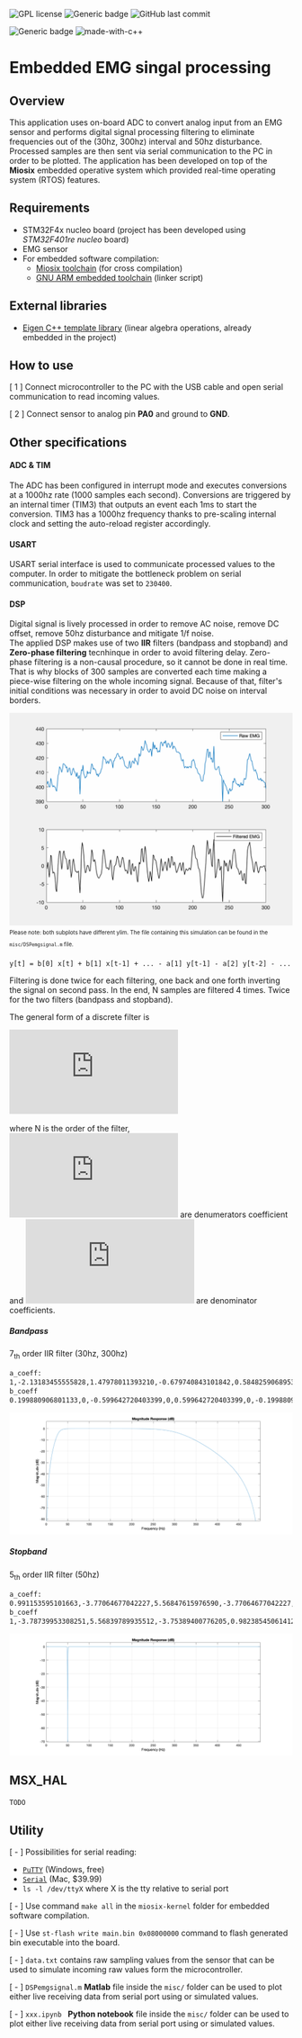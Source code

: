 ![GPL license](https://img.shields.io/badge/license-GPL-blue.svg)
![Generic badge](https://img.shields.io/badge/build-pass-green.svg)
![GitHub last commit](https://img.shields.io/github/last-commit/sorre97/STM32-EMGsensor)

![Generic badge](https://img.shields.io/badge/RTOS-miosix-orange.svg)
![made-with-c++](https://img.shields.io/badge/Made%20with-C/C++-1f425f.svg)

# Embedded EMG singal processing

## Overview
This application uses on-board ADC to convert analog input from an EMG sensor and performs digital signal processing filtering to eliminate frequencies out of the (30hz, 300hz) interval and 50hz disturbance. Processed samples are then sent via serial communication to the PC in order to be plotted. The application has been developed on top of the __Miosix__ embedded operative system which provided real-time operating system (RTOS) features.

## Requirements
- STM32F4x nucleo board (project has been developed using _STM32F401re nucleo_ board)
- EMG sensor
- For embedded software compilation:
  - [Miosix toolchain](https://miosix.org/wiki/index.php?title=Miosix_Toolchain) (for cross compilation)
  - [GNU ARM embedded toolchain](https://developer.arm.com/tools-and-software/open-source-software/developer-tools/gnu-toolchain/gnu-rm/downloads) (linker script)

## External libraries
- [Eigen C++ template library](https://eigen.tuxfamily.org/index.php?title=Main_Page) (linear algebra operations, already embedded in the project)

## How to use
[ 1 ] Connect microcontroller to the PC with the USB cable and open serial communication to read incoming values.

[ 2 ] Connect sensor to analog pin __PA0__ and ground to __GND__.

## Other specifications

#### ADC & TIM
The ADC has been configured in interrupt mode and executes conversions at a 1000hz rate (1000 samples each second). Conversions are triggered by an internal timer (TIM3) that outputs an event each 1ms to start the conversion. TIM3 has a 1000hz frequency thanks to pre-scaling internal clock and setting the auto-reload register accordingly.

#### USART
USART serial interface is used to communicate processed values to the computer. In order to mitigate the bottleneck problem on serial communication, `boudrate` was set to `230400`.

#### DSP
Digital signal is lively processed in order to remove AC noise, remove DC offset, remove 50hz disturbance and mitigate 1/f noise.<br>
The applied DSP makes use of two __IIR__ filters (bandpass and stopband) and __Zero-phase filtering__ tecnhinque in order to avoid filtering delay. Zero-phase filtering is a non-causal procedure, so it cannot be done in real time. That is why blocks of 300 samples are converted each time making a piece-wise filtering on the whole incoming signal. Because of that, filter's initial conditions was necessary in order to avoid DC noise on interval borders. 

![til](./misc/EMGcomparison.gif)<br>
<sub><sup>Please note: both subplots have different ylim. The file containing this simulation can be found in the `misc/DSPemgsignal.m` file.</sub></sup>

	y[t] = b[0] x[t] + b[1] x[t-1] + ... - a[1] y[t-1] - a[2] y[t-2] - ...
Filtering is done twice for each filtering, one back and one forth inverting the signal on second pass. In the end, N samples are filtered 4 times. Twice for the two filters (bandpass and stopband).

The general form of a discrete filter is

![equation](https://latex.codecogs.com/svg.latex?%7B%5Ccolor%7BDarkOrange%7D%20H%28z%29%20%3D%20%5Cfrac%7BY%28z%29%7D%7BX%28z%29%7D%20%3D%20%5Cfrac%7B%5Csum_%7Bi%20%3D%200%7D%5E%7BN%7D%20b_i%20%5Ccdot%20z%5E%7B-1%7D%7D%7B1%20-%20%5Csum_%7Bi%20%3D%201%7D%5E%7BN%7D%20a_i%20%5Ccdot%20z%5E%7B-1%7D%7D%7D)

where N is the order of the filter, ![equation](https://latex.codecogs.com/gif.latex?%7B%5Ccolor%7BDarkOrange%7D%20a_%7Bi%7D%7D) are denumerators coefficient and ![equation](https://latex.codecogs.com/gif.latex?%7B%5Ccolor%7BDarkOrange%7D%20b_%7Bi%7D%7D) are denominator coefficients.

##### Bandpass
7<sub>th</sub> order IIR filter (30hz, 300hz)
	
    a_coeff: 1,-2.13183455555828,1.47978011393210,-0.679740843101842,0.584825906895303,-0.218461835750097,-0.0211926261278646
    b_coeff 0.199880906801133,0,-0.599642720403399,0,0.599642720403399,0,-0.199880906801133

![til](./misc/bandpass.png)<br>

##### Stopband
5<sub>th</sub> order IIR filter (50hz)
	
    a_coeff: 0.991153595101663,-3.77064677042227,5.56847615976590,-3.77064677042227,0.991153595101663
    b_coeff 1,-3.78739953308251,5.56839789935512,-3.75389400776205,0.982385450614124

![til](./misc/stopband.png)<br>

## MSX_HAL
`TODO`

## Utility
[ - ] Possibilities for serial reading:
- [`PuTTY`](https://putty.org) (Windows, free) 
- [`Serial`](https://www.decisivetactics.com/products/serial/) (Mac, $39.99)
- `ls -l /dev/ttyX` where X is the tty relative to serial port

[ - ] Use command `make all` in the `miosix-kernel` folder for embedded software compilation.

[ - ] Use `st-flash write main.bin 0x08000000` command to flash generated bin executable into the board.

[ - ] `data.txt` contains raw sampling values from the sensor that can be used to simulate incoming raw values form the microcontroller.

[ - ] `DSPemgsignal.m` __Matlab__ file inside the `misc/` folder can be used to plot either live receiving data from serial port using or simulated values.

[ - ] `xxx.ipynb ` __Python notebook__ file inside the `misc/` folder can be used to plot either live receiving data from serial port using or simulated values.


